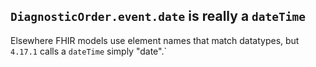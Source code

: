 ## `DiagnosticOrder.event.date` is really a `dateTime`

Elsewhere FHIR models use element names that match datatypes, but `4.17.1`
calls a `dateTime` simply "date".`

